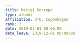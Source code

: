 ```yaml
---
title: Maciej Korzepa
type: alumni
affiliation: DTU, Copenhagen
rank: 7
date: 2019-02-01 00:00:00
date_leave: 2019-12-01 00:00:00
---
```


